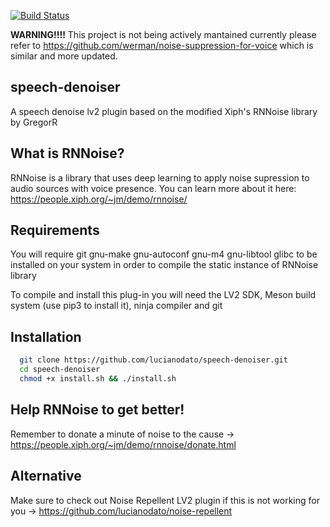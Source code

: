 [![Build Status](https://travis-ci.org/lucianodato/speech-denoiser.svg?branch=master)](https://travis-ci.org/lucianodato/speech-denoiser)

**WARNING!!!!** This project is not being actively mantained currently please refer to https://github.com/werman/noise-suppression-for-voice which is similar and more updated.

speech-denoiser
------
A speech denoise lv2 plugin based on the modified Xiph's RNNoise library by GregorR

What is RNNoise?
-----
RNNoise is a library that uses deep learning to apply noise supression to audio sources with voice presence. You can learn more about it here: https://people.xiph.org/~jm/demo/rnnoise/

Requirements
-----
You will require git gnu-make gnu-autoconf gnu-m4 gnu-libtool glibc to be installed on your system in order to compile the static instance of RNNoise library

To compile and install this plug-in you will need the LV2 SDK, Meson build system (use pip3 to install it), ninja compiler and git

Installation 
-----
```bash
  git clone https://github.com/lucianodato/speech-denoiser.git
  cd speech-denoiser
  chmod +x install.sh && ./install.sh
```

Help RNNoise to get better!
-----
Remember to donate a minute of noise to the cause -> https://people.xiph.org/~jm/demo/rnnoise/donate.html

Alternative
-----
Make sure to check out Noise Repellent LV2 plugin if this is not working for you -> https://github.com/lucianodato/noise-repellent
